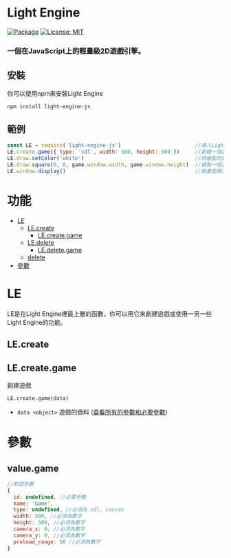 # **Light Engine**

[![Package](https://img.shields.io/npm/v/%2540kmamal%252Fsdl)](https://www.npmjs.com/package/light-engine-js)
[![License: MIT](https://img.shields.io/badge/License-MIT-yellow.svg)](https://opensource.org/licenses/MIT)

### 一個在JavaScript上的輕量級2D遊戲引擎。

## **安裝**
你可以使用npm來安裝Light Engine
```
npm install light-engine-js
```

## **範例**
```js
const LE = require('light-engine-js')                        //導入Light Engine
LE.create.game({ type: 'sdl', width: 500, height: 500 })     //創建一個遊戲
LE.draw.setColor('white')                                    //將繪製的顏色設為白色
LE.draw.square(0, 0, game.window.width, game.window.height)  //繪製一個正方形
LE.window.display()                                          //將畫面顯示到視窗
```

# **功能**

* [LE](#le)
  * [LE.create](#lecreate)
    * [LE.create.game](#lecreategame)
  * [LE.delete](#ledelete)
    * [LE.delete.game](#ledeletegame)
  * [delete](#ledelete)
* [參數](#參數)

# LE

LE是在Light Engine裡最上層的函數，你可以用它來創建遊戲或使用一另一些Light Engine的功能。

## LE.create

## LE.create.game
創建遊戲

`LE.create.game(data)`

* `data <object>` 遊戲的資料 ([查看所有的參數和必要參數](#valuegame))

# 參數

## value.game

```js
//默認參數
{
  id: undefined, //必要參數
  name: 'Game', 
  type: undefined, //必須為 sdl, canvas
  width: 500, //必須為數字
  height: 500, //必須為數字
  camera_x: 0, //必須為數字
  camera_y: 0, //必須為數字
  preload_range: 50 //必須為數字
}
```
